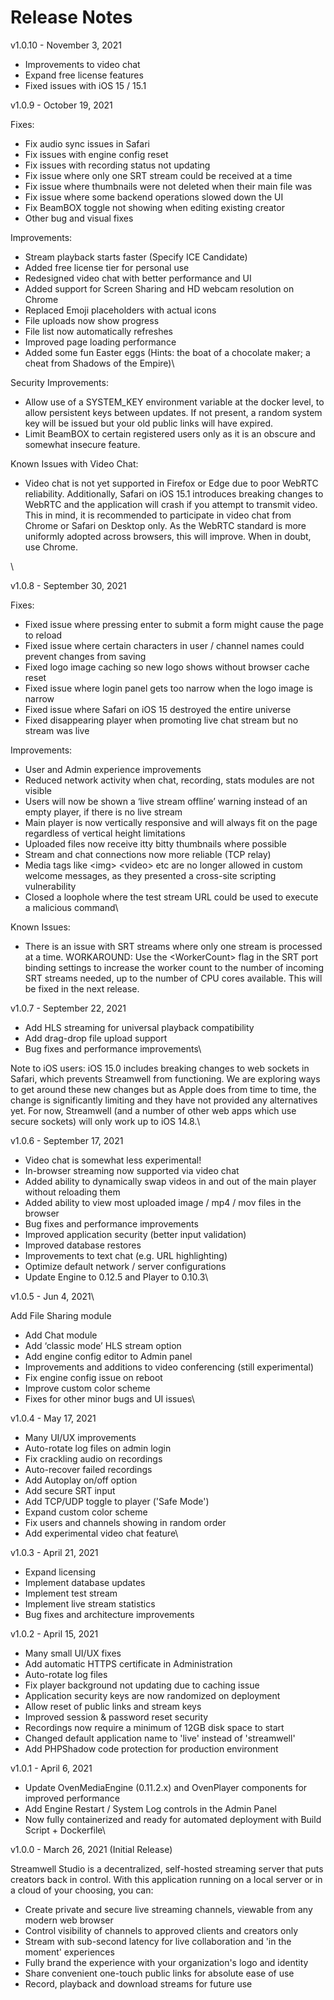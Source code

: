 # Release Notes

v1.0.10 - November 3, 2021

* Improvements to video chat
* Expand free license features
* Fixed issues with iOS 15 / 15.1



v1.0.9 - October 19, 2021

Fixes:

* Fix audio sync issues in Safari
* Fix issues with engine config reset
* Fix issues with recording status not updating
* Fix issue where only one SRT stream could be received at a time
* Fix issue where thumbnails were not deleted when their main file was
* Fix issue where some backend operations slowed down the UI
* Fix BeamBOX toggle not showing when editing existing creator
* Other bug and visual fixes

Improvements:

* Stream playback starts faster (Specify ICE Candidate)
* Added free license tier for personal use
* Redesigned video chat with better performance and UI
* Added support for Screen Sharing and HD webcam resolution on Chrome
* Replaced Emoji placeholders with actual icons
* File uploads now show progress
* File list now automatically refreshes
* Improved page loading performance
* Added some fun Easter eggs (Hints: the boat of a chocolate maker; a cheat from Shadows of the Empire)\


Security Improvements:

* Allow use of a SYSTEM\_KEY environment variable at the docker level, to allow persistent keys between updates. If not present, a random system key will be issued but your old public links will have expired.
* Limit BeamBOX to certain registered users only as it is an obscure and somewhat insecure feature.

Known Issues with Video Chat:

* Video chat is not yet supported in Firefox or Edge due to poor WebRTC reliability. Additionally, Safari on iOS 15.1 introduces breaking changes to WebRTC and the application will crash if you attempt to transmit video. This in mind, it is recommended to participate in video chat from Chrome or Safari on Desktop only. As the WebRTC standard is more uniformly adopted across browsers, this will improve. When in doubt, use Chrome.

\


v1.0.8 - September 30, 2021

Fixes:

* Fixed issue where pressing enter to submit a form might cause the page to reload
* Fixed issue where certain characters in user / channel names could prevent changes from saving
* Fixed logo image caching so new logo shows without browser cache reset
* Fixed issue where login panel gets too narrow when the logo image is narrow
* Fixed issue where Safari on iOS 15 destroyed the entire universe
* Fixed disappearing player when promoting live chat stream but no stream was live

Improvements:

* User and Admin experience improvements
* Reduced network activity when chat, recording, stats modules are not visible
* Users will now be shown a ‘live stream offline’ warning instead of an empty player, if there is no live stream
* Main player is now vertically responsive and will always fit on the page regardless of vertical height limitations
* Uploaded files now receive itty bitty thumbnails where possible
* Stream and chat connections now more reliable (TCP relay)
* Media tags like \<img> \<video> etc are no longer allowed in custom welcome messages, as they presented a cross-site scripting vulnerability
* Closed a loophole where the test stream URL could be used to execute a malicious command\


Known Issues:

* There is an issue with SRT streams where only one stream is processed at a time. WORKAROUND: Use the \<WorkerCount> flag in the SRT port binding settings to increase the worker count to the number of incoming SRT streams needed, up to the number of CPU cores available. This will be fixed in the next release.



v1.0.7 - September 22, 2021

* Add HLS streaming for universal playback compatibility
* Add drag-drop file upload support
* Bug fixes and performance improvements\


Note to iOS users: iOS 15.0 includes breaking changes to web sockets in Safari, which prevents Streamwell from functioning. We are exploring ways to get around these new changes but as Apple does from time to time, the change is significantly limiting and they have not provided any alternatives yet. For now, Streamwell (and a number of other web apps which use secure sockets) will only work up to iOS 14.8.\




v1.0.6 - September 17, 2021

* Video chat is somewhat less experimental!
* In-browser streaming now supported via video chat
* Added ability to dynamically swap videos in and out of the main player without reloading them
* Added ability to view most uploaded image / mp4 / mov files in the browser
* Bug fixes and performance improvements
* Improved application security (better input validation)
* Improved database restores
* Improvements to text chat (e.g. URL highlighting)
* Optimize default network / server configurations
* Update Engine to 0.12.5 and Player to 0.10.3\


v1.0.5 - Jun 4, 2021\


Add File Sharing module

* Add Chat module
* Add ‘classic mode’ HLS stream option
* Add engine config editor to Admin panel
* Improvements and additions to video conferencing (still experimental)
* Fix engine config issue on reboot
* Improve custom color scheme
* Fixes for other minor bugs and UI issues\


v1.0.4 - May 17, 2021

* Many UI/UX improvements
* Auto-rotate log files on admin login
* Fix crackling audio on recordings
* Auto-recover failed recordings
* Add Autoplay on/off option
* Add secure SRT input
* Add TCP/UDP toggle to player ('Safe Mode')
* Expand custom color scheme
* Fix users and channels showing in random order
* Add experimental video chat feature\


v1.0.3 - April 21, 2021

* Expand licensing
* Implement database updates
* Implement test stream
* Implement live stream statistics
* Bug fixes and architecture improvements



v1.0.2 - April 15, 2021

* Many small UI/UX fixes
* Add automatic HTTPS certificate in Administration
* Auto-rotate log files
* Fix player background not updating due to caching issue
* Application security keys are now randomized on deployment
* Allow reset of public links and stream keys
* Improved session & password reset security
* Recordings now require a minimum of 12GB disk space to start
* Changed default application name to 'live' instead of 'streamwell'
* Add PHPShadow code protection for production environment



v1.0.1 - April 6, 2021

* Update OvenMediaEngine (0.11.2.x) and OvenPlayer components for improved performance
* Add Engine Restart / System Log controls in the Admin Panel
* Now fully containerized and ready for automated deployment with Build Script + Dockerfile\


v1.0.0 - March 26, 2021 (Initial Release)

Streamwell Studio is a decentralized, self-hosted streaming server that puts creators back in control. With this application running on a local server or in a cloud of your choosing, you can:

* Create private and secure live streaming channels, viewable from any modern web browser
* Control visibility of channels to approved clients and creators only
* Stream with sub-second latency for live collaboration and 'in the moment' experiences
* Fully brand the experience with your organization's logo and identity
* Share convenient one-touch public links for absolute ease of use
* Record, playback and download streams for future use
